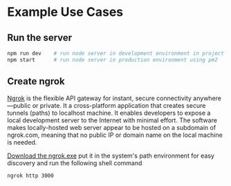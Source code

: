 # Example Use Cases

## Run the server

```sh
npm run dev    # run node server in development environment in project root
npm start      # run node server in production environment using pm2
```

## Create ngrok

[Ngrok](https://ngrok.com/) is the flexible API gateway for instant, secure connectivity anywhere—public or private. It a cross-platform application that creates secure tunnels (paths) to localhost machine. It enables developers to expose a local development server to the Internet with minimal effort. The software makes locally-hosted web server appear to be hosted on a subdomain of ngrok.com, meaning that no public IP or domain name on the local machine is needed.

[Download the ngrok.exe](https://ngrok.com/download/windows) put it in the system's path environment for easy discovery and run the following shell command

```sh
ngrok http 3000
```
